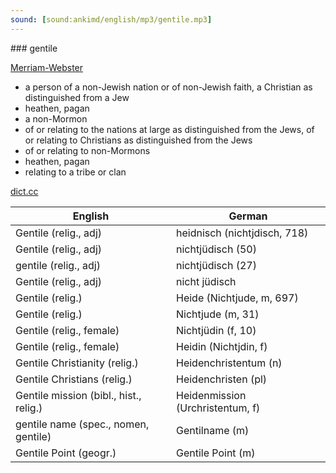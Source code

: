 ```yaml
---
sound: [sound:ankimd/english/mp3/gentile.mp3]
---
```


\### gentile

[Merriam-Webster](https://www.merriam-webster.com/dictionary/gentile)

- a person of a non-Jewish nation or of non-Jewish faith, a Christian as distinguished from a Jew
- heathen, pagan
- a non-Mormon
- of or relating to the nations at large as distinguished from the Jews, of or relating to Christians as distinguished from the Jews
- of or relating to non-Mormons
- heathen, pagan
- relating to a tribe or clan

[dict.cc](https://www.dict.cc/gentile)

| English        | German       |
| -------------- | ------------ |
| Gentile (relig., adj) | heidnisch (nichtjdisch, 718) |
| Gentile (relig., adj) | nichtjüdisch (50) |
| gentile (relig., adj) | nichtjüdisch (27) |
| Gentile (relig., adj) | nicht jüdisch |
| Gentile (relig.) | Heide (Nichtjude, m, 697) |
| Gentile (relig.) | Nichtjude (m, 31) |
| Gentile (relig., female) | Nichtjüdin (f, 10) |
| Gentile (relig., female) | Heidin (Nichtjdin, f) |
| Gentile Christianity (relig.) | Heidenchristentum (n) |
| Gentile Christians (relig.) | Heidenchristen (pl) |
| Gentile mission (bibl., hist., relig.) | Heidenmission (Urchristentum, f) |
| gentile name (spec., nomen, gentile) | Gentilname (m) |
| Gentile Point (geogr.) | Gentile Point (m) |
